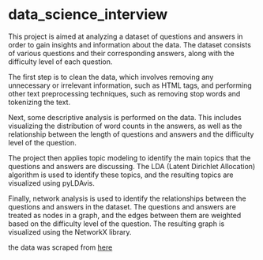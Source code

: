 # data_science_interview

This project is aimed at analyzing a dataset of questions and answers in order to gain insights and information about the data. The dataset consists of various questions and their corresponding answers, along with the difficulty level of each question.

The first step is to clean the data, which involves removing any unnecessary or irrelevant information, such as HTML tags, and performing other text preprocessing techniques, such as removing stop words and tokenizing the text.

Next, some descriptive analysis is performed on the data. This includes visualizing the distribution of word counts in the answers, as well as the relationship between the length of questions and answers and the difficulty level of the question.

The project then applies topic modeling to identify the main topics that the questions and answers are discussing. The LDA (Latent Dirichlet Allocation) algorithm is used to identify these topics, and the resulting topics are visualized using pyLDAvis.

Finally, network analysis is used to identify the relationships between the questions and answers in the dataset. The questions and answers are treated as nodes in a graph, and the edges between them are weighted based on the difficulty level of the question. The resulting graph is visualized using the NetworkX library.


the data was scraped from [here](https://github.com/alexeygrigorev/data-science-interviews)
